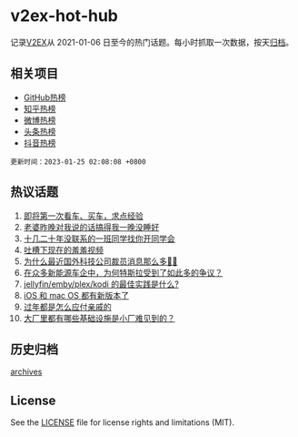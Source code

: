 # v2ex-hot-hub

 记录[V2EX](https://www.v2ex.com/)从 2021-01-06 日至今的热门话题。每小时抓取一次数据，按天[归档](archives)。
 
 ## 相关项目

- [GitHub热榜](https://github.com/snaildev/github-hot-hub)
- [知乎热榜](https://github.com/snaildev/zhihu-hot-hub)
- [微博热榜](https://github.com/snaildev/weibo-hot-hub)
- [头条热榜](https://github.com/snaildev/toutiao-hot-hub)
- [抖音热榜](https://github.com/snaildev/douyin-hot-hub)


 `更新时间：2023-01-25 02:08:08 +0800`

## 热议话题

1. [即将第一次看车、买车，求点经验](https://www.v2ex.com/t/910425)
1. [老婆昨晚对我说的话搞得我一晚没睡好](https://www.v2ex.com/t/910406)
1. [十几二十年没联系的一班同学找你开同学会](https://www.v2ex.com/t/910411)
1. [吐槽下现在的羞羞视频](https://www.v2ex.com/t/910418)
1. [为什么最近国外科技公司裁员消息那么多😶‍🌫️](https://www.v2ex.com/t/910414)
1. [在众多新能源车企中，为何特斯拉受到了如此多的争议？](https://www.v2ex.com/t/910443)
1. [jellyfin/emby/plex/kodi 的最佳实践是什么?](https://www.v2ex.com/t/910440)
1. [iOS 和 mac OS 都有新版本了](https://www.v2ex.com/t/910409)
1. [过年都是怎么应付亲戚的](https://www.v2ex.com/t/910415)
1. [大厂里都有哪些基础设施是小厂难见到的？](https://www.v2ex.com/t/910430)

## 历史归档

[archives](archives)

## License

See the [LICENSE](LICENSE) file for license rights and limitations (MIT).
